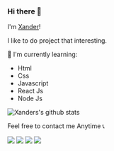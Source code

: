 ### Hi there 👋

I'm [Xander](https://xanderhere.netlify.app)! 

I like to do project that interesting.

:page_with_curl: I'm currently learning:
- Html
- Css
- Javascript
- React Js
- Node Js

![Xanders's github stats](https://bad-apple-github-readme.vercel.app/api?show_bg=1&username=xander-here&theme=dark)


Feel free to contact me Anytime :telephone_receiver:

[<img src="https://img.icons8.com/fluent/24/000000/gmail-new.png"/>](mailto:xander21here@gmail.com)
[<img src="https://img.icons8.com/fluent/24/000000/twitter.png"/>](https://twitter.com/_xanderhere)
[<img src="https://img.icons8.com/fluent/24/000000/instagram-new.png"/>](https://www.instagram.com/_xanderhere)
[<img src="https://img.icons8.com/fluent/24/000000/linkedin.png"/>](https://www.linkedin.com/in/xander-here)
